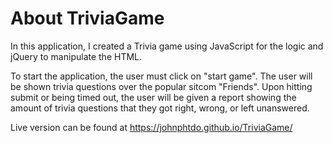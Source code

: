 # About TriviaGame
In this application, I created a Trivia game using JavaScript for the logic and jQuery to manipulate the HTML. 

To start the application, the user must click on "start game". The user will be shown trivia questions over the popular sitcom "Friends". Upon hitting submit or being timed out, the user will be given a report showing the amount of trivia questions that they got right, wrong, or left unanswered.

Live version can be found at https://johnphtdo.github.io/TriviaGame/
